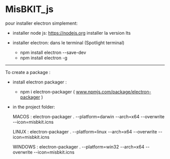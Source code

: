 # MisBKIT_js

pour installer electron simplement:

* installer node js:
    https://nodejs.org
    installer la version lts

* installer electron:
    dans le terminal (Spotlight terminal)

    - npm install electron --save-dev
    - npm install electron -g

---------------------------------------------

To create a package : 

* install electron packager :
  - npm i electron-packager
  ( www.npmjs.com/package/electron-packager )
  
* in the project folder:

  MACOS   : electron-packager . --platform=darwin --arch=x64 --overwrite --icon=misbkit.icns
  
  LINUX   : electron-packager . --platform=linux --arch=x64 --overwrite --icon=misbkit.icns
  
  WINDOWS : electron-packager . --platform=win32 --arch=x64 --overwrite --icon=misbkit.icns
  
